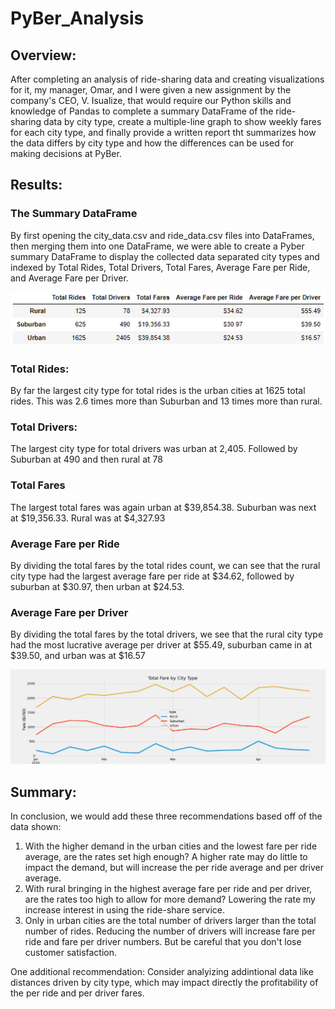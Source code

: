 # PyBer_Analysis

## Overview:
After completing an analysis of ride-sharing data and creating visualizations for it, my manager, Omar, and I were given a new assignment by the company's CEO, V. Isualize, that would require our Python skills and knowledge of Pandas to complete a summary DataFrame of the ride-sharing data by city type, create a multiple-line graph to show weekly fares for each city type, and finally provide a written report tht summarizes how the data differs by city type and how the differences can be used for making decisions at PyBer.

## Results:

### The Summary DataFrame
By first opening the city_data.csv and ride_data.csv files into DataFrames, then merging them into one DataFrame, we were able to create a Pyber summary DataFrame to display the collected data separated city types and indexed by Total Rides, Total Drivers, Total Fares, Average Fare per Ride, and Average Fare per Driver. 

<img src= 'analysis/PyBer_fare_data.png'>

### Total Rides:
By far the largest city type for total rides is the urban cities at 1625 total rides. This was 2.6 times more than Suburban and 13 times more than rural.

### Total Drivers:
The largest city type for total drivers was urban at 2,405. Followed by Suburban at 490 and then rural at 78

### Total Fares
The largest total fares was again urban at $39,854.38. Suburban was next at $19,356.33. Rural was at $4,327.93

### Average Fare per Ride
By dividing the total fares by the total rides count, we can see that the rural city type had the largest average fare per ride at $34.62, followed by suburban at $30.97, then urban at $24.53.

### Average Fare per Driver
By dividing the total fares by the total drivers, we see that the rural city type had the most lucrative average per driver at $55.49, suburban came in at $39.50, and urban was at $16.57

<img src= 'analysis/PyBer_fare_summary.png'>

## Summary:

In conclusion, we would add these three recommendations based off of the data shown:

1. With the higher demand in the urban cities and the lowest fare per ride average, are the rates set high enough? A higher rate may do little to impact the demand, but will increase the per ride average and per driver average.
2. With rural bringing in the highest average fare per ride and per driver, are the rates too high to allow for more demand? Lowering the rate my increase interest in using the ride-share service.
3. Only in urban cities are the total number of drivers larger than the total number of rides. Reducing the number of drivers will increase fare per ride and fare per driver numbers. But be careful that you don't lose customer satisfaction.

One additional recommendation: Consider analyizing addintional data like distances driven by city type, which may impact directly the profitability of the per ride and per driver fares.
